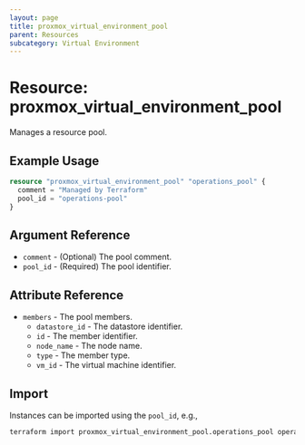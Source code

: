 ```yaml
---
layout: page
title: proxmox_virtual_environment_pool
parent: Resources
subcategory: Virtual Environment
---
```


# Resource: proxmox_virtual_environment_pool

Manages a resource pool.

## Example Usage

```terraform
resource "proxmox_virtual_environment_pool" "operations_pool" {
  comment = "Managed by Terraform"
  pool_id = "operations-pool"
}
```

## Argument Reference

- `comment` - (Optional) The pool comment.
- `pool_id` - (Required) The pool identifier.

## Attribute Reference

- `members` - The pool members.
    - `datastore_id` - The datastore identifier.
    - `id` - The member identifier.
    - `node_name` - The node name.
    - `type` - The member type.
    - `vm_id` - The virtual machine identifier.

## Import

Instances can be imported using the `pool_id`, e.g.,

```bash
terraform import proxmox_virtual_environment_pool.operations_pool operations-pool
```
